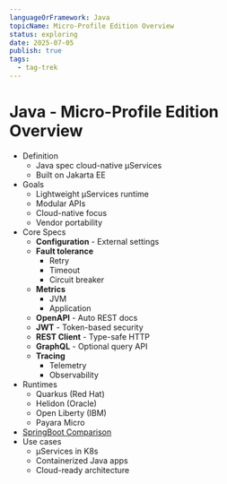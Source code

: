 ```yaml
---
languageOrFramework: Java
topicName: Micro-Profile Edition Overview
status: exploring
date: 2025-07-05
publish: true
tags:
  - tag-trek
---
```


# Java - Micro-Profile Edition Overview
- Definition
    - Java spec cloud-native μServices
    - Built on Jakarta EE
- Goals 
    - Lightweight μServices runtime
    - Modular APIs
    - Cloud-native focus
    - Vendor portability
- Core Specs
    - **Configuration** - External settings
    - **Fault tolerance**
        - Retry
        - Timeout
        - Circuit breaker
    - **Metrics**
        - JVM
        - Application
    - **OpenAPI** - Auto REST docs
    - **JWT** - Token-based security
    - **REST Client** - Type-safe HTTP
    - **GraphQL** - Optional query API
    - **Tracing**
        - Telemetry
        - Observability
- Runtimes
    - Quarkus (Red Hat)
    - Helidon (Oracle)
    - Open Liberty (IBM)
    - Payara Micro
- [SpringBoot Comparison](Java%20Micro-Profile%20Edition%20-%20SpringBoot%20Comparison.md)
- Use cases
    - μServices in K8s
    - Containerized Java apps
    - Cloud-ready architecture